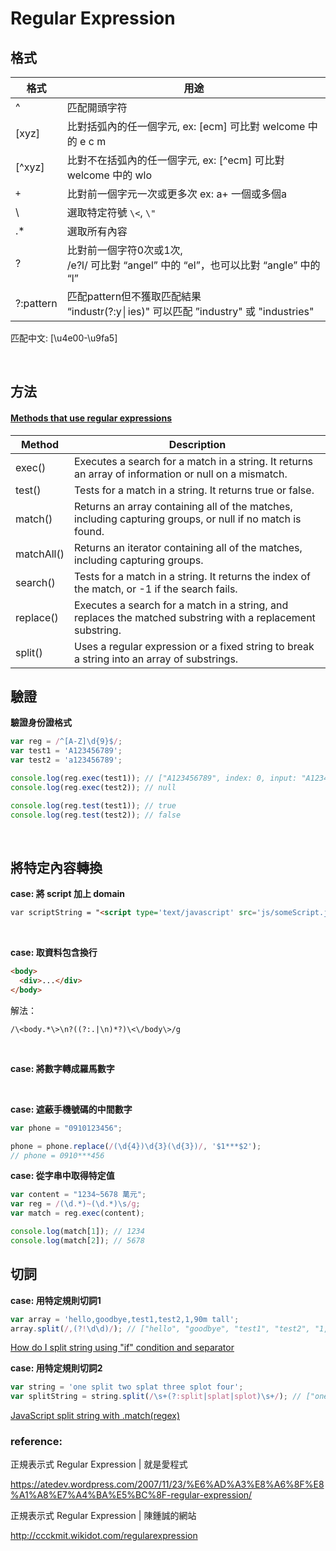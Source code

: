 # Regular Expression

## 格式

格式      | 用途
--------- | ----
^         | 匹配開頭字符
[xyz]     | 比對括弧內的任一個字元, ex: [ecm] 可比對 welcome 中的 e c m
[^xyz]    | 比對不在括弧內的任一個字元, ex: [^ecm] 可比對 welcome 中的 wlo
`+`       | 比對前一個字元一次或更多次 ex: a+ 一個或多個a
\         | 選取特定符號 ``\<``, ``\"``
.*        | 選取所有內容
?         | 比對前一個字符0次或1次,<br /> /e?l/ 可比對 “angel” 中的 “el”，也可以比對 “angle” 中的 “l”
?:pattern | 匹配pattern但不獲取匹配結果 <br /> “industr(?:y│ies)" 可以匹配 ”industry" 或 "industries"

匹配中文: [\u4e00-\u9fa5]

<br />

## 方法

#### [Methods that use regular expressions](https://developer.mozilla.org/en-US/docs/Web/JavaScript/Guide/Regular_Expressions#Using_regular_expressions_in_JavaScript)
Method     | Description
---------- | ---
exec()	   | Executes a search for a match in a string. It returns an array of information or null on a mismatch.
test()	   | Tests for a match in a string. It returns true or false.
match()	   | Returns an array containing all of the matches, including capturing groups, or null if no match is found.
matchAll() | Returns an iterator containing all of the matches, including capturing groups.
search()   | Tests for a match in a string. It returns the index of the match, or -1 if the search fails.
replace()  | Executes a search for a match in a string, and replaces the matched substring with a replacement substring.
split()	   | Uses a regular expression or a fixed string to break a string into an array of substrings.

## 驗證

**驗證身份證格式**

```js
var reg = /^[A-Z]\d{9}$/;
var test1 = 'A123456789';
var test2 = 'a123456789';

console.log(reg.exec(test1)); // ["A123456789", index: 0, input: "A123456789", groups: undefined]
console.log(reg.exec(test2)); // null

console.log(reg.test(test1)); // true
console.log(reg.test(test2)); // false
```

<br />

## 將特定內容轉換

**case: 將 script 加上 domain**

```html
var scriptString = "<script type='text/javascript' src='js/someScript.js'></script>";

```

<br />

**case: 取資料包含換行**
```html
<body>
  <div>...</div>
</body>
```
解法：

```
/\<body.*\>\n?((?:.|\n)*?)\<\/body\>/g
```

<br />

**case: 將數字轉成羅馬數字**

<br />

**case: 遮蔽手機號碼的中間數字**

```javascript
var phone = "0910123456";

phone = phone.replace(/(\d{4})\d{3}(\d{3})/, '$1***$2');
// phone = 0910***456
```

**case: 從字串中取得特定值**

```javascript
var content = "1234~5678 萬元";
var reg = /(\d.*)~(\d.*)\s/g;
var match = reg.exec(content);

console.log(match[1]); // 1234
console.log(match[2]); // 5678
```
## 切詞

**case: 用特定規則切詞1**

```javascript
var array = 'hello,goodbye,test1,test2,1,90m tall';
array.split(/,(?!\d\d)/); // ["hello", "goodbye", "test1", "test2", "1,90m tall"]
```
[How do I split string using "if" condition and separator](https://stackoverflow.com/questions/36666975/how-do-i-split-string-using-if-condition-and-separator)

**case: 用特定規則切詞2**

```javascript
var string = 'one split two splat three splot four';
var splitString = string.split(/\s+(?:split|splat|splot)\s+/); // ["one", "two", "three", "four"]
```
[JavaScript split string with .match(regex)](https://stackoverflow.com/questions/37838532/javascript-split-string-with-matchregex)

### reference:

正規表示式 Regular Expression | 就是愛程式

https://atedev.wordpress.com/2007/11/23/%E6%AD%A3%E8%A6%8F%E8%A1%A8%E7%A4%BA%E5%BC%8F-regular-expression/

正規表示式 Regular Expression | 陳鍾誠的網站

http://ccckmit.wikidot.com/regularexpression

